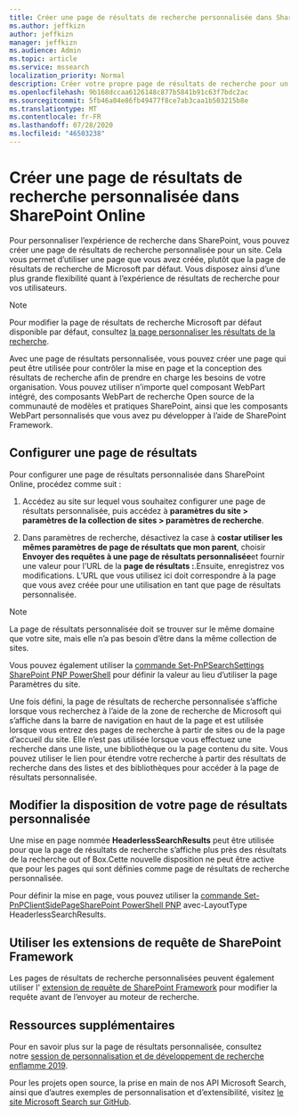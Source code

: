 ```yaml
---
title: Créer une page de résultats de recherche personnalisée dans SharePoint Online
ms.author: jeffkizn
author: jeffkizn
manager: jeffkizn
ms.audience: Admin
ms.topic: article
ms.service: mssearch
localization_priority: Normal
description: Créer votre propre page de résultats de recherche pour un site SharePoint Online
ms.openlocfilehash: 9b168dccaa6126148c877b5841b91c63f7bdc2ac
ms.sourcegitcommit: 5fb46a04e86fb49477f8ce7ab3caa1b503215b8e
ms.translationtype: MT
ms.contentlocale: fr-FR
ms.lasthandoff: 07/28/2020
ms.locfileid: "46503238"
---
```

# <a name="create-a-custom-search-results-page-in-sharepoint-online"></a>Créer une page de résultats de recherche personnalisée dans SharePoint Online

Pour personnaliser l’expérience de recherche dans SharePoint, vous pouvez créer une page de résultats de recherche personnalisée pour un site. Cela vous permet d’utiliser une page que vous avez créée, plutôt que la page de résultats de recherche de Microsoft par défaut. Vous disposez ainsi d’une plus grande flexibilité quant à l’expérience de résultats de recherche pour vos utilisateurs.

>[!NOTE]
> Pour modifier la page de résultats de recherche Microsoft par défaut disponible par défaut, consultez [la page personnaliser les résultats de la recherche](customize-search-page.md).

Avec une page de résultats personnalisée, vous pouvez créer une page qui peut être utilisée pour contrôler la mise en page et la conception des résultats de recherche afin de prendre en charge les besoins de votre organisation. Vous pouvez utiliser n’importe quel composant WebPart intégré, des composants WebPart de recherche Open source de la communauté de modèles et pratiques SharePoint, ainsi que les composants WebPart personnalisés que vous avez pu développer à l’aide de SharePoint Framework.

## <a name="configure-a-results-page"></a>Configurer une page de résultats

Pour configurer une page de résultats personnalisée dans SharePoint Online, procédez comme suit :

1. Accédez au site sur lequel vous souhaitez configurer une page de résultats personnalisée, puis accédez à **paramètres du site > paramètres de la collection de sites > paramètres de recherche**.

2. Dans paramètres de recherche, désactivez la case à **costar utiliser les mêmes paramètres de page de résultats que mon parent**, choisir **Envoyer des requêtes à une page de résultats personnalisée**et fournir une valeur pour l’URL de la **page de résultats :**.Ensuite, enregistrez vos modifications. L’URL que vous utilisez ici doit correspondre à la page que vous avez créée pour une utilisation en tant que page de résultats personnalisée.

>[!NOTE]
> La page de résultats personnalisée doit se trouver sur le même domaine que votre site, mais elle n’a pas besoin d’être dans la même collection de sites.  

Vous pouvez également utiliser la [commande Set-PnPSearchSettings SharePoint PNP PowerShell](https://docs.microsoft.com/powershell/module/sharepoint-pnp/set-pnpsearchsettings?view=sharepoint-ps) pour définir la valeur au lieu d’utiliser la page Paramètres du site.

Une fois défini, la page de résultats de recherche personnalisée s’affiche lorsque vous recherchez à l’aide de la zone de recherche de Microsoft qui s’affiche dans la barre de navigation en haut de la page et est utilisée lorsque vous entrez des pages de recherche à partir de sites ou de la page d’accueil du site. Elle n’est pas utilisée lorsque vous effectuez une recherche dans une liste, une bibliothèque ou la page contenu du site. Vous pouvez utiliser le lien pour étendre votre recherche à partir des résultats de recherche dans des listes et des bibliothèques pour accéder à la page de résultats personnalisée.

## <a name="change-the-layout-of-your-custom-results-page"></a>Modifier la disposition de votre page de résultats personnalisée

Une mise en page nommée **HeaderlessSearchResults** peut être utilisée pour que la page de résultats de recherche s’affiche plus près des résultats de la recherche out of Box.Cette nouvelle disposition ne peut être active que pour les pages qui sont définies comme page de résultats de recherche personnalisée.

Pour définir la mise en page, vous pouvez utiliser la [commande Set-PnPClientSidePageSharePoint PowerShell PNP](https://docs.microsoft.com/powershell/module/sharepoint-pnp/set-pnpclientsidepage?view=sharepoint-ps) avec-LayoutType HeaderlessSearchResults.

## <a name="use-sharepoint-framework-query-extensions"></a>Utiliser les extensions de requête de SharePoint Framework

Les pages de résultats de recherche personnalisées peuvent également utiliser l' [extension de requête de SharePoint Framework](https://docs.microsoft.com/sharepoint/dev/spfx/building-search-extensions) pour modifier la requête avant de l’envoyer au moteur de recherche.

## <a name="additional-resources"></a>Ressources supplémentaires

Pour en savoir plus sur la page de résultats personnalisée, consultez notre [session de personnalisation et de développement de recherche enflamme 2019](https://myignite.techcommunity.microsoft.com/sessions/85238?source=sessions).

Pour les projets open source, la prise en main de nos API Microsoft Search, ainsi que d’autres exemples de personnalisation et d’extensibilité, visitez [le site Microsoft Search sur GitHub](https://github.com/microsoft-search).

